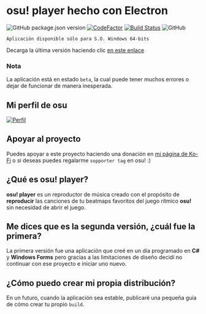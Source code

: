 # osu! player hecho con Electron
![GitHub package.json version](https://img.shields.io/github/package-json/v/alexazumi/osu-player-v2)
[![CodeFactor](https://www.codefactor.io/repository/github/alexazumi/osu-player-v2/badge)](https://www.codefactor.io/repository/github/alexazumi/osu-player-v2)
[![Build Status](https://travis-ci.com/AlexAzumi/osu-player-v2.svg?branch=master)](https://travis-ci.com/AlexAzumi/osu-player-v2)
![GitHub](https://img.shields.io/github/license/alexazumi/osu-player-v2)

`Aplicación disponible sólo para S.O. Windows 64-bits`

Decarga la última versión haciendo clic [en este enlace](https://github.com/AlexAzumi/osu-player-v2/releases/latest)


### Nota
La aplicación está en estado `beta`, la cual puede tener muchos errores o dejar de funcionar de manera inesperada.

## Mi perfil de osu
[![Perfil](https://i.ibb.co/qgzYq4m/Perfil-de-osu.png)](https://osu.ppy.sh/users/3783551)

## Apoyar al proyecto
Puedes apoyar a este proyecto haciendo una donación en [mi página de Ko-Fi](https://ko-fi.com/alexazumi) o si deseas puedes regalarme `sopporter tag` en osu! :)

## ¿Qué es osu! player?
**osu! player** es un reproductor de música creado con el propósito de **reproducir** las canciones de tu beatmaps favoritos del juego rítmico **osu!** sin necesidad de abrir el juego.

## Me dices que es la segunda versión, ¿cuál fue la primera?
La primera versión fue una aplicación que creé en un día programado en **C#** y **Windows Forms** pero gracias a las limitaciones de diseño decidí no continuar con ese proyecto e iniciar uno nuevo.

## ¿Cómo puedo crear mi propia distribución?
En un futuro, cuando la aplicación sea estable, publicaré una pequeña guía de cómo crear tu propio `build`.

